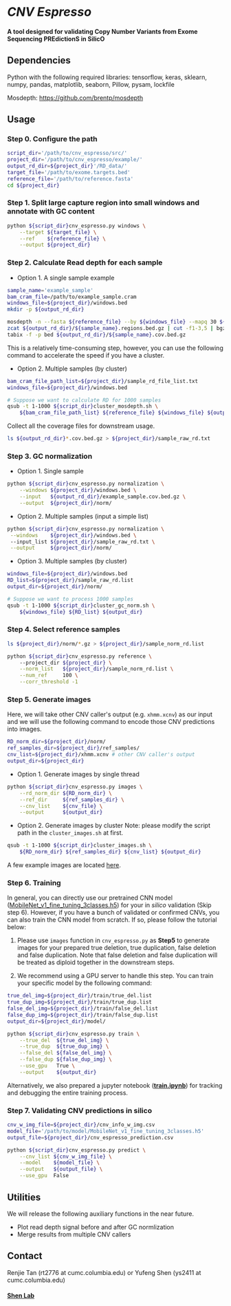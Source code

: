 # _CNV Espresso_
#### A tool designed for validating **C**opy **N**umber **V**ariants from **E**xome **S**equencing **PRE**diction**S** in **S**ilic**O**

## Dependencies

Python with the following required libraries: tensorflow, keras, sklearn, numpy, pandas, matplotlib, seaborn, Pillow, pysam, lockfile

Mosdepth: https://github.com/brentp/mosdepth

## Usage

### Step 0. Configure the path
```bash
script_dir='/path/to/cnv_espresso/src/'
project_dir='/path/to/cnv_espresso/example/'
output_rd_dir=${project_dir}'/RD_data/'
target_file='/path/to/exome.targets.bed'
reference_file='/path/to/reference.fasta'
cd ${project_dir}
```

### Step 1. Split large capture region into small windows and annotate with GC content 
```bash
python ${script_dir}cnv_espresso.py windows \
    --target ${target_file} \
    --ref    ${reference_file} \
    --output ${project_dir}
```

### Step 2. Calculate Read depth for each sample

- Option 1. A single sample example

```bash
sample_name='example_sample'
bam_cram_file=/path/to/example_sample.cram
windows_file=${project_dir}/windows.bed
mkdir -p ${output_rd_dir}

mosdepth -n --fasta ${reference_file} --by ${windows_file} --mapq 30 ${output_rd_dir}/${sample_name} ${bam_cram_file}
zcat ${output_rd_dir}/${sample_name}.regions.bed.gz | cut -f1-3,5 | bgzip -c > ${output_rd_dir}/${sample_name}.cov.bed.gz
tabix -f -p bed ${output_rd_dir}/${sample_name}.cov.bed.gz
```

This is a relatively time-consuming step, however, you can use the following command to accelerate the speed if you have a cluster.

- Option 2. Multiple samples (by cluster)

```bash
bam_cram_file_path_list=${project_dir}/sample_rd_file_list.txt
windows_file=${project_dir}/windows.bed

# Suppose we want to calculate RD for 1000 samples
qsub -t 1-1000 ${script_dir}cluster_mosdepth.sh \
    ${bam_cram_file_path_list} ${reference_file} ${windows_file} ${output_rd_dir}      
```

Collect all the coverage files for downstream usage. 

```bash
ls ${output_rd_dir}*.cov.bed.gz > ${project_dir}/sample_raw_rd.txt 
```

### Step 3. GC normalization

- Option 1. Single sample

```bash
python ${script_dir}cnv_espresso.py normalization \
    --windows ${project_dir}/windows.bed \
    --input   ${output_rd_dir}/example_sample.cov.bed.gz \
    --output  ${project_dir}/norm/
```

- Option 2. Multiple samples (input a simple list) 

```bash
python ${script_dir}cnv_espresso.py normalization \
 --windows    ${project_dir}/windows.bed \ 
 --input_list ${project_dir}/sample_raw_rd.txt \
 --output     ${project_dir}/norm/
```

- Option 3. Multiple samples (by cluster) 

```bash
windows_file=${project_dir}/windows.bed
RD_list=${project_dir}/sample_raw_rd.list
output_dir=${project_dir}/norm/

# Suppose we want to process 1000 samples
qsub -t 1-1000 ${script_dir}cluster_gc_norm.sh \
    ${windows_file} ${RD_list} ${output_dir}
```

### Step 4. Select reference samples

```bash
ls ${project_dir}/norm/*.gz > ${project_dir}/sample_norm_rd.list
```

```bash
python ${script_dir}cnv_espresso.py reference \ 
    --project_dir ${project_dir} \
    --norm_list   ${project_dir}/sample_norm_rd.list \
    --num_ref     100 \
    --corr_threshold -1 
```

### Step 5. Generate images 

Here, we will take other CNV caller's output (e.g. `xhmm.xcnv`) as our input and we will use the following command to encode those CNV predictions into images.

```bash
RD_norm_dir=${project_dir}/norm/
ref_samples_dir=${project_dir}/ref_samples/
cnv_list=${project_dir}/xhmm.xcnv # other CNV caller's output
output_dir=${project_dir}
```

- Option 1. Generate images by single thread

```bash
python ${script_dir}cnv_espresso.py images \
    --rd_norm_dir ${RD_norm_dir} \
    --ref_dir     ${ref_samples_dir} \
    --cnv_list    ${cnv_file} \
    --output      ${output_dir} 
```

- Option 2. Generate images by cluster
  Note: please modify the script path in the `cluster_images.sh` at first.

```bash
qsub -t 1-1000 ${script_dir}cluster_images.sh \
    ${RD_norm_dir} ${ref_samples_dir} ${cnv_list} ${output_dir} 
```

A few example images are located [here](https://github.com/ShenLab/CNV-Espresso/tree/main/example/images). 

### Step 6. Training 

In general, you can directly use our pretrained CNN model ([MobileNet_v1_fine_tuning_3classes.h5](https://github.com/ShenLab/CNV-Espresso/blob/main/model/MobileNet_v1_fine_tuning_3classes.h5)) for your in *silico* validation (Skip step 6). However, if you have a bunch of validated or confirmed CNVs, you can also train the CNN model from scratch. If so, please follow the tutorial below:

1. Please use `images` function in `cnv_espresso.py` as **Step5** to generate images for your prepared true deletion, true duplication, false deletion and false duplication. Note that false deletion and false duplication will be treated as diploid together in the downstream steps.

2. We recommend using a GPU server to handle this step. You can train your specific model by the following command:

```bash
true_del_img=${project_dir}/train/true_del.list
true_dup_img=${project_dir}/train/true_dup.list
false_del_img=${project_dir}/train/false_del.list
false_dup_img=${project_dir}/train/false_dup.list
output_dir=${project_dir}/model/

python ${script_dir}cnv_espresso.py train \
    --true_del  ${true_del_img} \
    --true_dup  ${true_dup_img} \
    --false_del ${false_del_img} \
    --false_dup ${false_dup_img} \
    --use_gpu   True \
    --output    ${output_dir}
```

Alternatively, we also prepared a jupyter notebook (**[train.ipynb](https://github.com/ShenLab/CNV-Espresso/blob/main/src/train.ipynb)**) for tracking and debugging the entire training process.

### Step 7. Validating CNV predictions in silico 

```bash
cnv_w_img_file=${project_dir}/cnv_info_w_img.csv
model_file='/path/to/model/MobileNet_v1_fine_tuning_3classes.h5'
output_file=${project_dir}/cnv_espresso_prediction.csv

python ${script_dir}cnv_espresso.py predict \
    --cnv_list ${cnv_w_img_file} \
    --model    ${model_file} \
    --output   ${output_file} \
    --use_gpu  False
```

## Utilities
We will release the following auxiliary functions in the near future.
- Plot read depth signal before and after GC normlization
- Merge results from multiple CNV callers

## Contact

Renjie Tan (rt2776 at cumc.columbia.edu) or Yufeng Shen (ys2411 at cumc.columbia.edu)

#### [Shen Lab](http://www.columbia.edu/~ys2411/)

